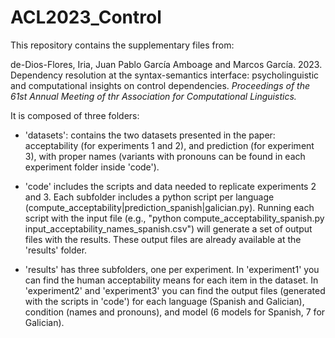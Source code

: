 # ACL2023_Control

This repository contains the supplementary files from: 

de-Dios-Flores, Iria, Juan Pablo García Amboage and Marcos García. 2023. Dependency resolution at the syntax-semantics interface: psycholinguistic and computational insights on control dependencies. *Proceedings of the  61st Annual Meeting of thr Association for Computational Linguistics.*

It is composed of three folders: 

- 'datasets': contains the two datasets presented in the paper: acceptability (for experiments 1 and 2), and prediction (for experiment 3), with proper names (variants with pronouns can be found in each experiment folder inside 'code').

- 'code' includes the scripts and data needed to replicate experiments 2 and 3. Each subfolder includes a python script per language (compute_acceptability|prediction_spanish|galician.py). Running each script with the input file (e.g., "python compute_acceptability_spanish.py input_acceptability_names_spanish.csv") will generate a set of output files with the results. These output files are already available at the 'results' folder.

- 'results' has three subfolders, one per experiment. In 'experiment1' you can find the human acceptability means for each item in the dataset. In 'experiment2' and 'experiment3' you can find the output files (generated with the scripts in 'code') for each language (Spanish and Galician), condition (names and pronouns), and model (6 models for Spanish, 7 for Galician).
